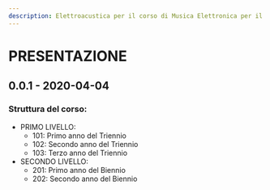 ```yaml
---
description: Elettroacustica per il corso di Musica Elettronica per il Conservatorio.
---
```


# PRESENTAZIONE

## 0.0.1 - 2020-04-04

### Struttura del corso:

* PRIMO LIVELLO:
  * 101: Primo anno del Triennio
  * 102: Secondo anno del Triennio
  * 103: Terzo anno del Triennio
* SECONDO LIVELLO: 
  * 201: Primo anno del Biennio
  * 202: Secondo anno del Biennio




